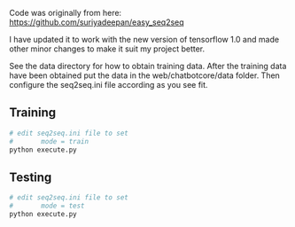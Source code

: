 Code was originally from here: https://github.com/suriyadeepan/easy_seq2seq

I have updated it to work with the new version of tensorflow 1.0 and made other minor changes to make it suit my project better.



See the data directory for how to obtain training data. After the training data have been obtained put the data in the web/chatbotcore/data folder. Then configure the seq2seq.ini file according as you see fit.

## Training

```bash
# edit seq2seq.ini file to set 
#		mode = train
python execute.py
```

## Testing

```bash
# edit seq2seq.ini file to set 
#		mode = test
python execute.py
```
